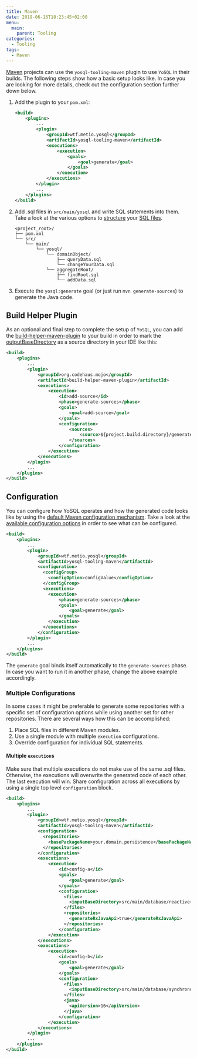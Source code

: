 ```yaml
---
title: Maven
date: 2019-06-16T18:23:45+02:00
menu:
  main:
    parent: Tooling
categories:
  - Tooling
tags:
  - Maven
---
```


[Maven](https://maven.apache.org/) projects can use the `yosql-tooling-maven` plugin to use `YoSQL` in their builds. The following steps show how a basic setup looks like. In case you are looking for more details, check out the configuration section further down below.

1. Add the plugin to your `pom.xml`:
    ```xml
    <build>
        <plugins>
            ...
            <plugin>
                <groupId>wtf.metio.yosql</groupId>
                <artifactId>yosql-tooling-maven</artifactId>
                <executions>
                    <execution>
                        <goals>
                            <goal>generate</goal>
                        </goals>
                    </execution>
                </executions>
            </plugin>
            ...
        </plugins>
    </build>
    ```
2. Add .sql files in `src/main/yosql` and write SQL statements into them. Take a look at the various options to [structure](/sql/structure/) your [SQL files](/sql/sql-files/).
    ```
    <project_root>/
    ├── pom.xml
    └── src/
        └── main/
            └── yosql/
                └── domainObject/
                    ├── queryData.sql
                    └── changeYourData.sql
                └── aggregateRoot/
                    ├── findRoot.sql
                    └── addData.sql
    ```
3. Execute the `yosql:generate` goal (or just run `mvn generate-sources`) to generate the Java code.

## Build Helper Plugin

As an optional and final step to complete the setup of `YoSQL`, you can add the [build-helper-maven-plugin](https://www.mojohaus.org/build-helper-maven-plugin/) to your build in order to mark the [outputBaseDirectory](/configuration/files/outputbasedirectory/) as a source directory in your IDE like this:

```xml
<build>
    <plugins>
        ...
        <plugin>
            <groupId>org.codehaus.mojo</groupId>
            <artifactId>build-helper-maven-plugin</artifactId>
            <executions>
                <execution>
                    <id>add-source</id>
                    <phase>generate-sources</phase>
                    <goals>
                        <goal>add-source</goal>
                    </goals>
                    <configuration>
                        <sources>
                            <source>${project.build.directory}/generated-sources/yosql</source>
                        </sources>
                    </configuration>
                </execution>
            </executions>
        </plugin>
        ...
    </plugins>
</build>
```

## Configuration

You can configure how YoSQL operates and how the generated code looks like by using the [default Maven configuration 
mechanism](https://maven.apache.org/guides/mini/guide-configuring-plugins.html). Take a look at the [available configuration options](/configuration/) in order to see what can be configured.

```xml
<build>
    <plugins>
        ...
        <plugin>
            <groupId>wtf.metio.yosql</groupId>
            <artifactId>yosql-tooling-maven</artifactId>
            <configuration>
              <configGroup>
                <configOption>configValue</configOption>
              </configGroup>
              <executions>
                <execution>
                    <phase>generate-sources</phase>
                    <goals>
                        <goal>generate</goal>
                    </goals>
                </execution>
              </executions>
            </configuration>
        </plugin>
        ...
    </plugins>
</build>
```

The `generate` goal binds itself automatically to the `generate-sources` phase. In case you want to run it in another phase, change the above example accordingly.

### Multiple Configurations

In some cases it might be preferable to generate some repositories with a specific set of configuration options while using another set for other repositories. There are several ways how this can be accomplished:

1. Place SQL files in different Maven modules.
2. Use a single module with multiple `execution` configurations.
3. Override configuration for individual SQL statements.

#### Multiple `execution`s

Make sure that multiple executions do not make use of the same .sql files. Otherwise, the executions will overwrite 
the generated code of each other. The last execution will win. Share configuration across all executions by using a single top level `configuration` block.

```xml
<build>
    <plugins>
        ...
        <plugin>
            <groupId>wtf.metio.yosql</groupId>
            <artifactId>yosql-tooling-maven</artifactId>
            <configuration>
              <repositories>
                <basePackageName>your.domain.persistence</basePackageName>
              </repositories>
            </configuration>
            <executions>
                <execution>
                    <id>config-a</id>
                    <goals>
                        <goal>generate</goal>
                    </goals>
                    <configuration>
                      <files>
                        <inputBaseDirectory>src/main/database/reactive</inputBaseDirectory>
                      </files>
                      <repositories>
                        <generateRxJavaApi>true</generateRxJavaApi>
                      </repositories>
                    </configuration>
                </execution>
            </executions>
            <executions>
                <execution>
                    <id>config-b</id>
                    <goals>
                        <goal>generate</goal>
                    </goals>
                    <configuration>
                      <files>
                        <inputBaseDirectory>src/main/database/synchronous</inputBaseDirectory>
                      </files>
                      <java>
                        <apiVersion>16</apiVersion>
                      </java>
                    </configuration>
                </execution>
            </executions>
        </plugin>
        ...
    </plugins>
</build>
```
